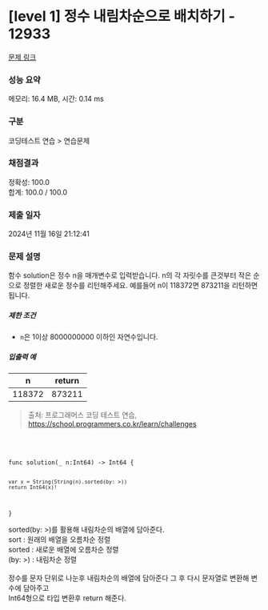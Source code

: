 # [level 1] 정수 내림차순으로 배치하기 - 12933 

[문제 링크](https://school.programmers.co.kr/learn/courses/30/lessons/12933) 

### 성능 요약

메모리: 16.4 MB, 시간: 0.14 ms

### 구분

코딩테스트 연습 > 연습문제

### 채점결과

정확성: 100.0<br/>합계: 100.0 / 100.0

### 제출 일자

2024년 11월 16일 21:12:41

### 문제 설명

<p>함수 solution은 정수 n을 매개변수로 입력받습니다. n의 각 자릿수를 큰것부터 작은 순으로 정렬한 새로운 정수를 리턴해주세요. 예를들어 n이 118372면 873211을 리턴하면 됩니다.</p>

<h5>제한 조건</h5>

<ul>
<li><code>n</code>은 1이상 8000000000 이하인 자연수입니다.</li>
</ul>

<h5>입출력 예</h5>
<table class="table">
        <thead><tr>
<th>n</th>
<th style="text-align: center">return</th>
</tr>
</thead>
        <tbody><tr>
<td>118372</td>
<td style="text-align: center">873211</td>
</tr>
</tbody>
      </table>

> 출처: 프로그래머스 코딩 테스트 연습, https://school.programmers.co.kr/learn/challenges

<br>
<br>

<code>
func solution(_ n:Int64) -> Int64 {
    
    var x = String(String(n).sorted(by: >))
    return Int64(x)!

}
</code>

<div> sorted(by: >)를 활용해 내림차순의 배열에 담아준다. </div>
<div>sort : 원래의 배열을 오름차순 정렬 </div>
<div>sorted : 새로운 배열에 오름차순 정렬 </div>
<div>(by: >) : 내림차순 정렬 </div> 
<br>
<div> 정수를 문자 단위로 나눈후 내림차순의 배열에 담아준다 그 후 다시 문자열로 변환해 변수에 담아주고</div>
<div> Int64형으로 타입 변환후 return 해준다.</div>
